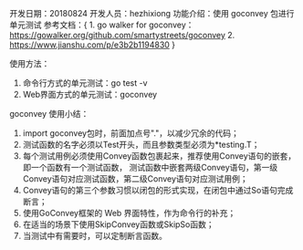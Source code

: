 开发日期：20180824
开发人员：hezhixiong
功能介绍：使用 goconvey 包进行单元测试
参考文档：{
    1. go walker for goconvey：https://gowalker.org/github.com/smartystreets/goconvey
    2. https://www.jianshu.com/p/e3b2b1194830
}

使用方法：
1. 命令行方式的单元测试：go test -v
2. Web界面方式的单元测试：goconvey

goconvey 使用小结：
1. import goconvey包时，前面加点号"."，以减少冗余的代码；
2. 测试函数的名字必须以Test开头，而且参数类型必须为*testing.T；
3. 每个测试用例必须使用Convey函数包裹起来，推荐使用Convey语句的嵌套，即一个函数有一个测试函数，
   测试函数中嵌套两级Convey语句，第一级Convey语句对应测试函数，第二级Convey语句对应测试用例；
4. Convey语句的第三个参数习惯以闭包的形式实现，在闭包中通过So语句完成断言；
5. 使用GoConvey框架的 Web 界面特性，作为命令行的补充；
6. 在适当的场景下使用SkipConvey函数或SkipSo函数；
7. 当测试中有需要时，可以定制断言函数。
